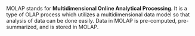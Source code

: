 MOLAP stands for **Multidimensional Online Analytical Processing**. It is a type of OLAP process which utilizes a multidimensional data model so that analysis of data can be done easily. Data in MOLAP is pre-computed, pre-summarized, and is stored in MOLAP.